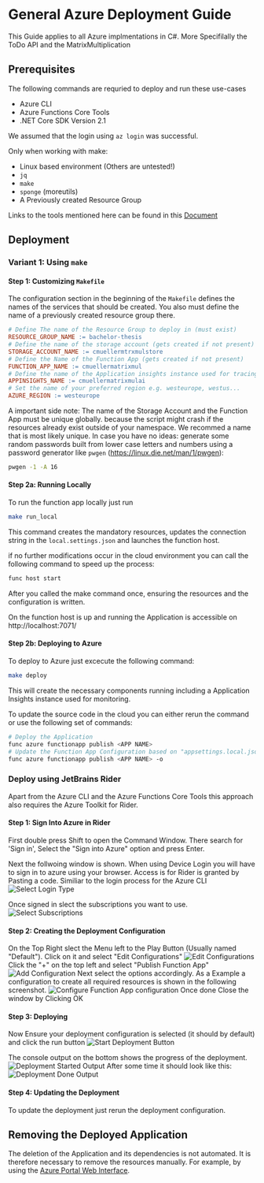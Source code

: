 # General Azure Deployment Guide

This Guide applies to all Azure implmentations in C#. More Specifilally the ToDo API and the MatrixMultiplication

## Prerequisites

The following commands are requried to deploy and run these use-cases

- Azure CLI
- Azure Functions Core Tools
- .NET Core SDK Version 2.1

We assumed that the login using `az login` was successful.

Only when working with make:

- Linux based environment (Others are untested!)
- `jq`
- `make`
- `sponge` (moreutils)
- A Previously created Resource Group

Links to the tools mentioned here can be found in this [Document](/docs/tools.md)

## Deployment

### Variant 1: Using `make`

#### Step 1: Customizing `Makefile`

The configuration section in the beginning of the `Makefile` defines the names of the services that should be created.
You also must define the name of a previously created resource group there.

```makefile
# Define The name of the Resource Group to deploy in (must exist)
RESOURCE_GROUP_NAME := bachelor-thesis
# Define the name of the storage account (gets created if not present)
STORAGE_ACCOUNT_NAME := cmuellermtrxmulstore
# Define the Name of the Function App (gets created if not present)
FUNCTION_APP_NAME := cmuellermatrixmul
# Define the name of the Application insights instance used for tracing/logging (gets created if not present)
APPINSIGHTS_NAME := cmuellermatrixmulai
# Set the name of your preferred region e.g. westeurope, westus...
AZURE_REGION := westeurope
```

A important side note: The name of the Storage Account and the Function App must be unique globally. because the script
might crash if the resources already exist outside of your namespace. We recommed a name that is most likely unique.
In case you have no ideas: generate some random passwords built from lower case letters and numbers using a password generator
like `pwgen` (<https://linux.die.net/man/1/pwgen>):

```bash
pwgen -1 -A 16
```

#### Step 2a: Running Locally

To run the function app locally just run

```bash
make run_local
```

This command creates the mandatory resources, updates the connection string in the `local.settings.json` and launches the function host.

if no further modifications occur in the cloud environment you can call the following command to speed up the process:

```bash
func host start
```

After you called the make command once, ensuring the resources and the configuration is written.

On the function host is up and running the Application is accessible on http://localhost:7071/

#### Step 2b: Deploying to Azure

To deploy to Azure just excecute the following command:

```bash
make deploy
```

This will create the necessary components running
including a Application Insights instance used for monitoring.

To update the source code in the cloud you can either rerun the command or use the following set of commands:

```bash
# Deploy the Application
func azure functionapp publish <APP NAME>
# Update the Function App Configuration based on "appsettings.local.json"
func azure functionapp publish <APP NAME> -o
```

### Deploy using JetBrains Rider

Apart from the Azure CLI and the Azure Functions Core Tools this approach also requires the Azure Toolkit for Rider.

#### Step 1: Sign Into Azure in Rider

First double press Shift to open the Command Window. There search for 'Sign in', Select the "Sign into Azure" option and press Enter.

Next the follwoing window is shown. When using Device Login you will have to sign in to azure using your browser. Access is for Rider is granted by Pasting a code. Similiar to the login process for the Azure CLI
![Select Login Type](img/x8bzXz8.png)

Once signed in slect the subscriptions you want to use.
![Select Subscriptions](img/nrb1utu.png)

#### Step 2: Creating the Deployment Configuration

On the Top Right slect the Menu left to the Play Button (Usually named "Default"). Click on it and select "Edit Configurations"
![Edit Configurations](img/ZCsZLLP.png)
Click the "+" on the top left and select "Publish Function App"
![Add Configuration](img/uGX9Iv4.png)
Next select the options accordingly. As a Example a configuration to create all required resources is shown in the following screenshot.
![Configure Function App configuration](img/wMi4il8.png)
Once done Close the window by Clicking OK

#### Step 3: Deploying

Now Ensure your deployment configuration is selected (it should by default) and click the run button
![Start Deployment Button](img/gUPwBWb.png)

The console output on the bottom shows the progress of the deployment.
![Deployment Started Output](img/kid8wVq.png)
After some time it should look like this:
![Deployment Done Output](img/MLgOLGJ.png)

#### Step 4: Updating the Deployment

To update the deployment just rerun the deployment configuration.

## Removing the Deployed Application

The deletion of the Application and its dependencies is not automated. It is therefore necessary to remove the resources manually. For example, by using the [Azure Portal Web Interface](https://portal.azure.com).
